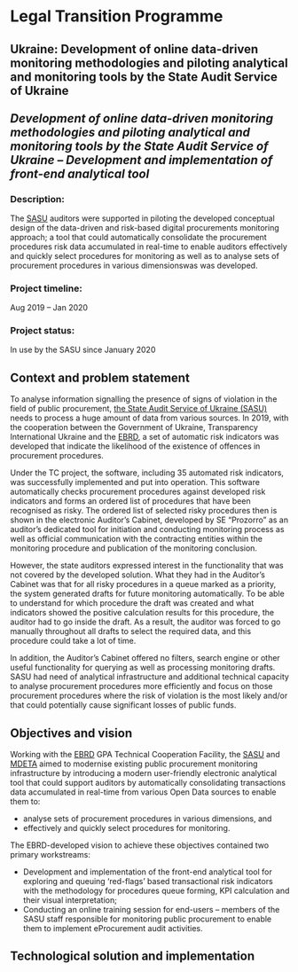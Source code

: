 # Legal Transition Programme

## Ukraine: Development of online data-driven monitoring methodologies and piloting analytical and monitoring tools by the State Audit Service of Ukraine </br> </br> _Development of online data-driven monitoring methodologies and piloting analytical and monitoring tools by the State Audit Service of Ukraine – Development and implementation of front-end analytical tool_

### Description:

The [SASU](http://www.dkrs.gov.ua/kru/en/) auditors were supported in piloting the developed conceptual design of the data-driven and risk-based digital procurements monitoring approach; a tool that could automatically consolidate the procurement procedures risk data accumulated in real-time to enable auditors effectively and quickly select procedures for monitoring as well as to analyse sets of procurement procedures in various dimensionswas was developed.

### Project timeline:

Aug 2019 – Jan 2020

### Project status:
In use by the SASU since January 2020

## Context and problem statement
To analyse information signalling the presence of signs of violation in the field of public procurement, [the State Audit Service of Ukraine (SASU)](http://www.dkrs.gov.ua/kru/en/) needs to process a huge amount of data from various sources. In 2019, with the cooperation between the Government of Ukraine, Transparency International Ukraine and the [EBRD](https://www.ebrd.com/home), a set of automatic risk indicators was developed that indicate the likelihood of the existence of offences in procurement procedures. 

Under the TC project, the software, including 35 automated risk indicators, was successfully implemented and put into operation. This software automatically checks procurement procedures against developed risk indicators and forms an ordered list of procedures that have been recognised as risky. The ordered list of selected risky procedures then is shown in the electronic Auditor’s Cabinet, developed by SE “Prozorro” as an auditor’s dedicated tool for initiation and conducting monitoring process as well as official communication with the contracting entities within the monitoring procedure and publication of the monitoring conclusion.

However, the state auditors expressed interest in the functionality that was not covered by the developed solution. What they had in the Auditor’s Cabinet was that for all risky procedures in a queue marked as a priority, the system generated drafts for future monitoring automatically. To be able to understand for which procedure the draft was created and what indicators showed the positive calculation results for this procedure, the auditor had to go inside the draft. As a result, the auditor was forced to go manually throughout all drafts to select the required data, and this procedure could take a lot of time.

In addition, the Auditor’s Cabinet offered no filters, search engine or other useful functionality for querying as well as processing monitoring drafts. SASU had need of analytical infrastructure and additional technical capacity to analyse procurement procedures more efficiently and focus on those procurement procedures where the risk of violation is the most likely and/or that could potentially cause significant losses of public funds.

## Objectives and vision
Working with the [EBRD](https://www.ebrd.com/home) GPA Technical Cooperation Facility, the [SASU](http://www.dkrs.gov.ua/kru/en/) and [MDETA](https://www.me.gov.ua/?lang=en-GB) aimed to modernise existing public procurement monitoring infrastructure by introducing a modern user-friendly electronic analytical tool that could support auditors by automatically consolidating transactions data accumulated in real-time from various Open Data sources to enable them to:
-	analyse sets of procurement procedures in various dimensions, and 
-	effectively and quickly select procedures for monitoring. 

The EBRD-developed vision to achieve these objectives contained two primary workstreams:
-	Development and implementation of the front-end analytical tool for exploring and queuing ‘red-flags’ based transactional risk indicators with the methodology for procedures queue forming, KPI calculation and their visual interpretation;
-	Conducting an online training session for end-users – members of the SASU staff responsible for monitoring public procurement to enable them to implement eProcurement audit activities.

## Technological solution and implementation

